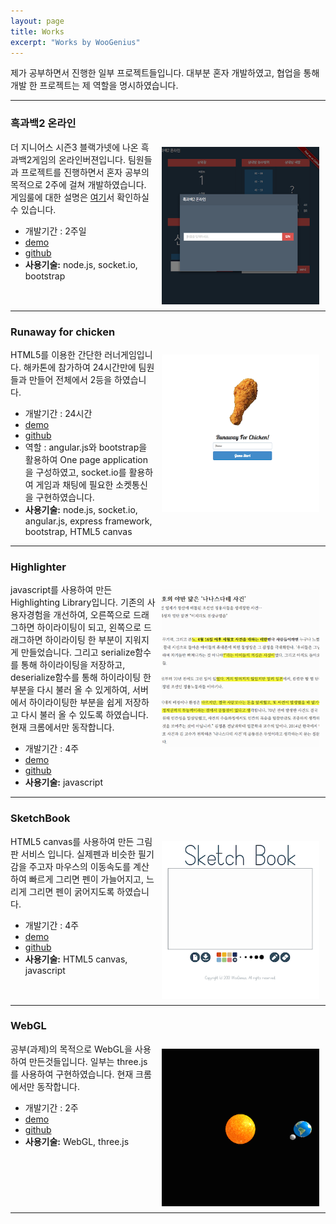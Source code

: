 ```yaml
---
layout: page
title: Works
excerpt: "Works by WooGenius"
---
```


제가 공부하면서 진행한 일부 프로젝트들입니다. 대부분 혼자 개발하였고, 협업을 통해 개발 한 프로젝트는 제 역할을 명시하였습니다.

---


### 흑과백2 온라인

<img src="/images/works/bnw2.png" alt="image" style="float:right; width:50%; margin:10px;">

더 지니어스 시즌3 블랙가넷에 나온 흑과백2게임의 온라인버젼입니다. 팀원들과 프로젝트를 진행하면서 혼자 공부의 목적으로 2주에 걸쳐 개발하였습니다. 게임룰에 대한 설명은 [여기](http://www.youtube.com/watch?v=eb5cGFRrmsg)서 확인하실 수 있습니다.

* 개발기간 : 2주일
* [demo](http://woogenius.me/works/node.js/genius-game-bnw2/)
* [github](https://github.com/WooGenius/genius-game-bnw2)
* **사용기술:** node.js, socket.io, bootstrap

<hr style="clear:both;">


### Runaway for chicken

<img src="/images/works/rafc.png" alt="image" style="float:right; width:50%; margin:10px;">

HTML5를 이용한 간단한 러너게임입니다. 해카톤에 참가하여 24시간만에 팀원들과 만들어 전체에서 2등을 하였습니다.

* 개발기간 : 24시간
* [demo](http://woogenius.me/works/node.js/runaway-for-chicken/)
* [github](https://github.com/WooGenius/runawayforchicken)
* 역할 : angular.js와 bootstrap을 활용하여 One page application을 구성하였고, socket.io를 활용하여 게임과 채팅에 필요한 소켓통신을 구현하였습니다.
* **사용기술:** node.js, socket.io, angular.js, express framework, bootstrap, HTML5 canvas

<hr style="clear:both;">


### Highlighter

<img src="/images/works/highlighter.png" alt="image" style="float:right; width:50%; margin:10px;">

javascript를 사용하여 만든 Highlighting Library입니다. 기존의 사용자경험을 개선하여, 오른쪽으로 드래그하면 하이라이팅이 되고, 왼쪽으로 드래그하면 하이라이팅 한 부분이 지워지게 만들었습니다. 그리고 serialize함수를 통해 하이라이팅을 저장하고, deserialize함수를 통해 하이라이팅 한 부분을 다시 불러 올 수 있게하여, 서버에서 하이라이팅한 부분을 쉽게 저장하고 다시 불러 올 수 있도록 하였습니다. 현재 크롬에서만 동작합니다.

* 개발기간 : 4주
* [demo](http://woogenius.me/works/highlighter/)
* [github](https://github.com/WooGenius/HighlighterJs)
* **사용기술:** javascript

<hr style="clear:both;">

### SketchBook

<img src="/images/works/sketchbook.png" alt="image" style="float:right; width:50%; margin:10px;">

HTML5 canvas를 사용하여 만든 그림판 서비스 입니다. 실제펜과 비슷한 필기감을 주고자 마우스의 이동속도를 계산하여 빠르게 그리면 펜이 가늘어지고, 느리게 그리면 펜이 굵어지도록 하였습니다.

* 개발기간 : 4주
* [demo](http://woogenius.me/works/sketchbook/)
* [github](https://github.com/WooGenius/sketchbook)
* **사용기술:** HTML5 canvas, javascript

<hr style="clear:both;">


### WebGL

<img src="/images/works/webgl.png" alt="image" style="float:right; width:50%; margin:10px;">

공부(과제)의 목적으로 WebGL을 사용하여 만든것들입니다. 일부는 three.js를 사용하여 구현하였습니다. 현재 크롬에서만 동작합니다.

* 개발기간 : 2주
* [demo](http://woogenius.me/works/webgl-homework/)
* [github](https://github.com/WooGenius/webgl-homework)
* **사용기술:** WebGL, three.js

<hr style="clear:both;">

